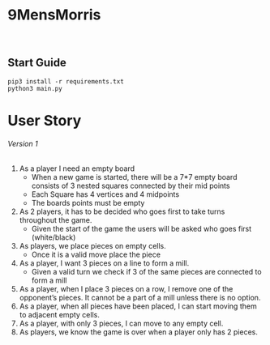 # 9MensMorris

<br>

## Start Guide

```
pip3 install -r requirements.txt
python3 main.py
```

# User Story
###### Version 1

1. As a player I need an empty board
    -  When a new game is started, there will be a 7*7 empty board consists of 3 nested squares connected by their mid points
    - Each Square has 4 vertices and 4 midpoints
    - The boards points must be empty
2. As 2 players, it has to be decided who goes first to take turns throughout the game.
    - Given the start of the game the users will be asked who goes first (white/black)
3. As players, we place pieces on empty cells.
    - Once it is a valid move place the piece
4. As a player, I want 3 pieces on a line to form a mill.
    - Given a valid turn we check if 3 of the same pieces are connected to form a mill
5. As a player, when I place 3 pieces on a row, I remove one of the opponent’s pieces. It cannot be a part of a mill unless there is no option.
6. As a player, when all pieces have been placed, I can start moving them to adjacent empty cells.
7. As a player, with only 3 pieces, I can move to any empty cell.
8. As players, we know the game is over when a player only has 2 pieces.